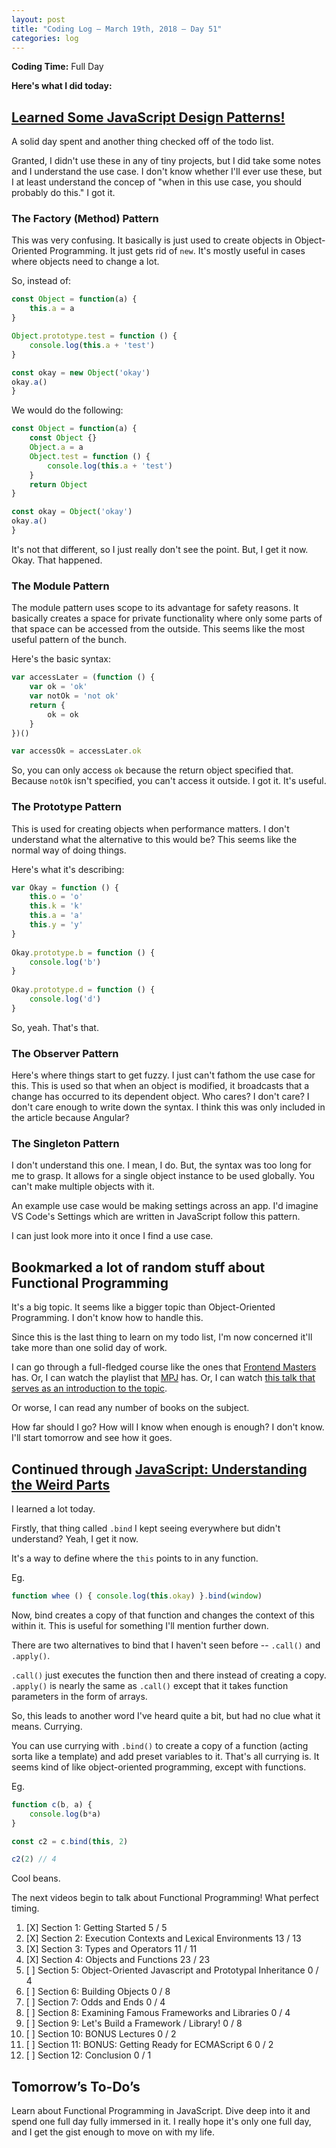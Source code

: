 ```yaml
---
layout: post
title: "Coding Log — March 19th, 2018 — Day 51"
categories: log
---
```


**Coding Time:** Full Day

**Here's what I did today:**

## [Learned Some JavaScript Design Patterns!](https://scotch.io/bar-talk/4-javascript-design-patterns-you-should-know)

A solid day spent and another thing checked off of the todo list.

Granted, I didn't use these in any of tiny projects, but I did take some notes and I understand the use case. I don't know whether I'll ever use these, but I at least understand the concep of "when in this use case, you should probably do this." I got it.

### The Factory (Method) Pattern

This was very confusing. It basically is just used to create objects in Object-Oriented Programming. It just gets rid of `new`. It's mostly useful in cases where objects need to change a lot. 

So, instead of:

```js
const Object = function(a) {
    this.a = a
}

Object.prototype.test = function () {
    console.log(this.a + 'test')
}

const okay = new Object('okay')
okay.a()
}
```

We would do the following:

```js
const Object = function(a) {
    const Object {}
    Object.a = a
    Object.test = function () {
        console.log(this.a + 'test')
    }
    return Object
}

const okay = Object('okay')
okay.a()
}
```

It's not that different, so I just really don't see the point. But, I get it now. Okay. That happened. 

### The Module Pattern

The module pattern uses scope to its advantage for safety reasons. It basically creates a space for private functionality where only some parts of that space can be accessed from the outside. This seems like the most useful pattern of the bunch.

Here's the basic syntax:

```js
var accessLater = (function () {
    var ok = 'ok'
    var notOk = 'not ok'
    return {
        ok = ok
    }
})()

var accessOk = accessLater.ok
```

So, you can only access `ok` because the return object specified that. Because `notOk` isn't specified, you can't access it outside. I got it. It's useful.

### The Prototype Pattern

This is used for creating objects when performance matters. I don't understand what the alternative to this would be? This seems like the normal way of doing things.

Here's what it's describing:

```js
var Okay = function () {
    this.o = 'o'
    this.k = 'k'
    this.a = 'a'
    this.y = 'y'
}
    
Okay.prototype.b = function () {
    console.log('b')
}
    
Okay.prototype.d = function () {
    console.log('d')
}
```
    
So, yeah. That's that.

### The Observer Pattern

Here's where things start to get fuzzy. I just can't fathom the use case for this. This is used so that when an object is modified, it broadcasts that a change has occurred to its dependent object. Who cares? I don't care? I don't care enough to write down the syntax. I think this was only included in the article because Angular?

### The Singleton Pattern

I don't understand this one. I mean, I do. But, the syntax was too long for me to grasp. It allows for a single object instance to be used globally. You can't make multiple objects with it.

An example use case would be making settings across an app. I'd imagine VS Code's Settings which are written in JavaScript follow this pattern.

I can just look more into it once I find a use case. 

## Bookmarked a lot of random stuff about Functional Programming

It's a big topic. It seems like a bigger topic than Object-Oriented Programming. I don't know how to handle this. 

Since this is the last thing to learn on my todo list, I'm now concerned it'll take more than one solid day of work.

I can go through a full-fledged course like the ones that [Frontend Masters](http://frontendmasters.com) has. Or, I can watch the playlist that [MPJ](https://www.youtube.com/watch?v=BMUiFMZr7vk&list=PL0zVEGEvSaeEd9hlmCXrk5yUyqUag-n84) has. Or, I can watch [this talk that serves as an introduction to the topic](https://www.youtube.com/watch?v=e-5obm1G_FY).

Or worse, I can read any number of books on the subject.

How far should I go? How will I know when enough is enough? I don't know. I'll start tomorrow and see how it goes. 

## Continued through [JavaScript: Understanding the Weird Parts](http://udemy.com/understand-javascript)

I learned a lot today. 

Firstly, that thing called `.bind` I kept seeing everywhere but didn't understand? Yeah, I get it now.

It's a way to define where the `this` points to in any function.

Eg.

```js 
function whee () { console.log(this.okay) }.bind(window)
```

Now, bind creates a copy of that function and changes the context of this within it. This is useful for something I'll mention further down.

There are two alternatives to bind that I haven't seen before -- `.call()` and `.apply()`. 

`.call()` just executes the function then and there instead of creating a copy. `.apply()` is nearly the same as `.call()` except that it takes function parameters in the form of arrays.

So, this leads to another word I've heard quite a bit, but had no clue what it means. Currying.

You can use currying with `.bind()` to create a copy of a function (acting sorta like a template) and add preset variables to it. That's all currying is. It seems kind of like object-oriented programming, except with functions.

Eg. 

```js
function c(b, a) {
    console.log(b*a)
}

const c2 = c.bind(this, 2)

c2(2) // 4
```

Cool beans.

The next videos begin to talk about Functional Programming! What perfect timing. 

1. [X] Section 1: Getting Started 5 / 5
2. [X] Section 2: Execution Contexts and Lexical Environments 13 / 13
3. [X] Section 3: Types and Operators 11 / 11
4. [X] Section 4: Objects and Functions 23 / 23
5. [ ] Section 5: Object-Oriented Javascript and Prototypal Inheritance 0 / 4
6. [ ] Section 6: Building Objects 0 / 8 
7. [ ] Section 7: Odds and Ends 0 / 4
8. [ ] Section 8: Examining Famous Frameworks and Libraries 0 / 4
9. [ ] Section 9: Let's Build a Framework / Library! 0 / 8
10. [ ] Section 10: BONUS Lectures 0 / 2
11. [ ] Section 11: BONUS: Getting Ready for ECMAScript 6 0 / 2
12. [ ] Section 12: Conclusion 0 / 1

## Tomorrow’s To-Do’s

Learn about Functional Programming in JavaScript. Dive deep into it and spend one full day fully immersed in it. I really hope it's only one full day, and I get the gist enough to move on with my life. 
